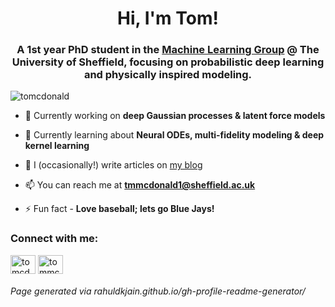 <h1 align="center">Hi, I'm Tom!</h1>
<h3 align="center">A 1st year PhD student in the <a href="https://www.sheffield.ac.uk/dcs/research/groups/machine-learning">Machine Learning Group</a> @ The University of Sheffield, focusing on probabilistic deep learning and physically inspired modeling. </h3>

<p align="left"> <img src="https://komarev.com/ghpvc/?username=tomcdonald&label=Profile%20views&color=0e75b6&style=flat" alt="tomcdonald" /> </p>

- 🔭 Currently working on **deep Gaussian processes & latent force models**

- 🌱 Currently learning about **Neural ODEs, multi-fidelity modeling & deep kernel learning**

- 📝 I (occasionally!) write articles on <a href="http://tomcdonald.github.io/blog">my blog</a>

- 📫 You can reach me at **tmmcdonald1@sheffield.ac.uk**

- ⚡ Fun fact - **Love baseball; lets go Blue Jays!**

<h3 align="left">Connect with me:</h3>
<p align="left">
<a href="https://twitter.com/tomcd_" target="blank"><img align="center" src="https://cdn.jsdelivr.net/npm/simple-icons@3.0.1/icons/twitter.svg" alt="tomcd_" height="30" width="40" /></a>
<a href="https://linkedin.com/in/tommcdonald955" target="blank"><img align="center" src="https://cdn.jsdelivr.net/npm/simple-icons@3.0.1/icons/linkedin.svg" alt="tommcdonald955" height="30" width="40" /></a>
</p>

###### Page generated via rahuldkjain.github.io/gh-profile-readme-generator/
